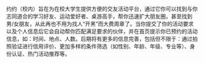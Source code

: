 约约（校内）旨在为在校大学生提供方便的交友活动平台，通过它你可以找到与你志同道合的学习好友、运动爱好者、桌游高手，帮你迅速扩大朋友圈，甚至找到男/女朋友，从此再也不用为找人“开黑”而大费周章了。当你提交了你的活动要求以及个人信息后它会自动帮你匹配满足要求的伙伴，并在首页提示你已预约的活动信息，如：时间、地点、人数。后期将有更多的信息完善，包括但不限于：通过拍照验证进行信用评价、更加多样的条件筛选（如性别、年龄、年级、专业等）、身份认证、热门活动推荐等。